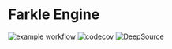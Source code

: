# Farkle Engine
[![example workflow](https://github.com/collincunn/farkle/actions/workflows/unit-tests.yml/badge.svg?branch=master)](https://github.com/collincunn/farkle/actions/workflows/unit-tests.yml)
[![codecov](https://codecov.io/gh/collincunn/farkle/branch/master/graph/badge.svg?token=o4J9b8uUj8)](https://codecov.io/gh/collincunn/farkle)
[![DeepSource](https://app.deepsource.com/gh/collincunn/farkle.svg/?label=active+issues&show_trend=true&token=HBN0s4bLWOcjiupFha3C0-Nv)](https://app.deepsource.com/gh/collincunn/farkle/?ref=repository-badge)
